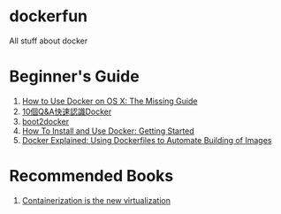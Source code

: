 dockerfun
=========

All stuff about docker

Beginner's Guide
=========
1. [How to Use Docker on OS X: The Missing Guide](http://viget.com/extend/how-to-use-docker-on-os-x-the-missing-guide)
2. [10個Q&A快速認識Docker](http://www.ithome.com.tw/news/91847)
3. [boot2docker](https://github.com/boot2docker/boot2docker)
4. [How To Install and Use Docker: Getting Started](https://www.digitalocean.com/community/tutorials/how-to-install-and-use-docker-getting-started)
5. [Docker Explained: Using Dockerfiles to Automate Building of Images](https://www.digitalocean.com/community/tutorials/docker-explained-using-dockerfiles-to-automate-building-of-images)

Recommended Books
=========
1. [Containerization is the new virtualization](http://dockerbook.com/)
